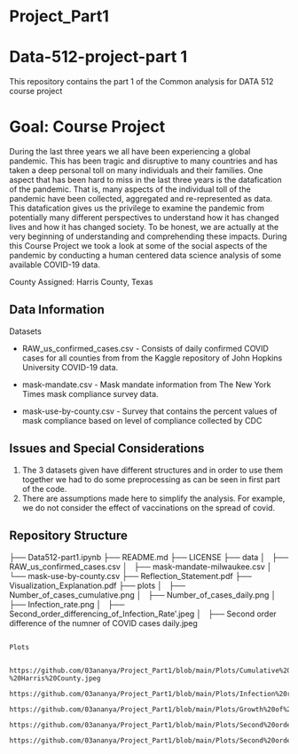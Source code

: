 # Project_Part1

Data-512-project-part 1
================================
This repository contains the part 1 of the Common analysis for DATA 512 course project

Goal: Course Project
==============================
During the last three years we all have been experiencing a global pandemic. This has been tragic and disruptive to many countries and has taken a deep personal toll on many individuals and their families. 
One aspect that has been hard to miss in the last three years is the datafication of the pandemic. That is, many aspects of the individual toll of the pandemic have been collected, aggregated and re-represented as data. This datafication gives us the privilege to examine the pandemic from potentially many different perspectives to understand how it has changed lives and how it has changed society. To be honest, we are actually at the very beginning of understanding and comprehending these impacts.
During this Course Project we took a look at some of the social aspects of the pandemic by conducting a human centered data science analysis of some available COVID-19 data. 

County Assigned: Harris County, Texas

Data Information
----------------------

Datasets
-   RAW_us_confirmed_cases.csv - Consists of daily confirmed COVID cases for all counties from from the Kaggle repository of John Hopkins University COVID-19 data. 
    
-   mask-mandate.csv - Mask mandate information from The New York Times mask compliance survey data.

-   mask-use-by-county.csv - Survey that contains the percent values of mask compliance based on level of compliance collected by CDC

Issues and Special Considerations
---------------------------------

1.  The 3 datasets given have different structures and in order to use them together we had to do some preprocessing as can be seen in first part of the code.
2.  There are assumptions made here to simplify the analysis. For example, we do not consider the effect of vaccinations on the spread of covid.

Repository Structure
--------------------

├── Data512-part1.ipynb
├── README.md
├── LICENSE
├── data
│   ├── RAW_us_confirmed_cases.csv
│   ├── mask-mandate-milwaukee.csv
│   └── mask-use-by-county.csv
├── Reflection_Statement.pdf
├── Visualization_Explanation.pdf
├── plots
│   ├── Number_of_cases_cumulative.png
│   ├── Number_of_cases_daily.png
│   ├── Infection_rate.png
│   ├── Second_order_differencing_of_Infection_Rate'.jpeg
│   ├── Second order difference of the numner of COVID cases daily.jpeg



~~~~~~~~~~~~~~~~~~~~~~~~~~~~~~~~~~~~~~~~~~~~~~~~~~~~~~~~~~~~~~~~~~~~~~~~~~~~~~~~

Plots


https://github.com/03ananya/Project_Part1/blob/main/Plots/Cumulative%20number%20of%20COVID%20cases-%20Harris%20County.jpeg

https://github.com/03ananya/Project_Part1/blob/main/Plots/Infection%20rate%20of%20Harris%20county.jpeg

https://github.com/03ananya/Project_Part1/blob/main/Plots/Growth%20of%20Infection%20Rate.jpeg

https://github.com/03ananya/Project_Part1/blob/main/Plots/Second%20order%20differencing%20%20of%20Infection%20Rate.jpeg

https://github.com/03ananya/Project_Part1/blob/main/Plots/Second%20order%20difference%20of%20the%20numner%20of%20COVID%20cases%20daily.jpeg



